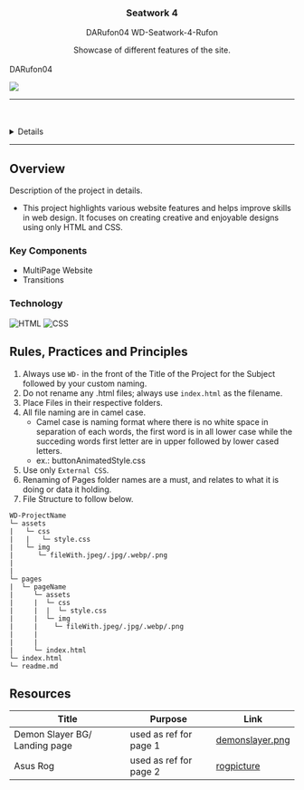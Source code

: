 <a name="readme-top">

<br/>

<br />
<div align="center">
<!-- TODO: Change Title to the name of the title of your Project -->
  <h3 align="center">Seatwork 4</h3>
  <p>DARufon04 WD-Seatwork-4-Rufon</p>
</div>
<!-- TODO: Make a short description -->
<div align="center">
  Showcase of different features of the site.
</div>

<br />

<!-- TODO: Change the zyx-0314 into your github username  --> DARufon04
<!-- TODO: Change the WD-Template-Project into the same name of your folder -->
![](https://visit-counter.vercel.app/counter.png?page=DARufon04/WD-SW4-Rufon)

---

<br />
<br />

<!-- TODO: If you want to add more layers for your readme -->
<details>
  <summary>Table of Contents</summary>
  <ol>
    <li>
      <a href="#overview">Overview</a>
      <ol>
        <li>
          <a href="#key-components">Key Components</a>
        </li>
        <li>
          <a href="#technology">Technology</a>
        </li>
      </ol>
    </li>
    <li>
      <a href="#rule,-practices-and-principles">Rules, Practices and Principles</a>
    </li>
    <li>
      <a href="#resources">Resources</a>
    </li>
  </ol>
</details>

---

## Overview

<!-- TODO: To be changed -->
<!-- The following are just sample -->
Description of the project in details.

- This project highlights various website features and helps
improve skills in web design. It focuses on creating creative and enjoyable designs using only HTML and CSS.

### Key Components
<!-- TODO: List of Key Components -->
<!-- The following are just sample -->
- MultiPage Website
- Transitions
### Technology
<!-- TODO: List of Technology Used -->
![HTML](https://img.shields.io/badge/HTML-E34F26?style=for-the-badge&logo=html5&logoColor=white)
![CSS](https://img.shields.io/badge/CSS-1572B6?style=for-the-badge&logo=css3&logoColor=white)

## Rules, Practices and Principles
1. Always use `WD-` in the front of the Title of the Project for the Subject followed by your custom naming.
2. Do not rename any .html files; always use `index.html` as the filename.
3. Place Files in their respective folders.
4. All file naming are in camel case.
   - Camel case is naming format where there is no white space in separation of each words, the first word is in all lower case while the succeding words first letter are in upper followed by lower cased letters.
   - ex.: buttonAnimatedStyle.css
5. Use only `External CSS`.
6. Renaming of Pages folder names are a must, and relates to what it is doing or data it holding.
7. File Structure to follow below.

```
WD-ProjectName
└─ assets
|   └─ css
|   |   └─ style.css
|   └─ img
|      └─ fileWith.jpeg/.jpg/.webp/.png
|   
|       
└─ pages
|  └─ pageName
|     └─ assets
|     |  └─ css
|     |  |  └─ style.css
|     |  └─ img
|     |    └─ fileWith.jpeg/.jpg/.webp/.png
|     |  
|     |  
|     └─ index.html
└─ index.html
└─ readme.md
```

## Resources

<!-- TODO: Add References -->
| Title | Purpose | Link |
|-|-|-|
| Demon Slayer BG/ Landing page | used as ref for page 1 | [demonslayer.png](https://i.redd.it/kq8ryp7jww191.png) |
|  Asus Rog | used as ref for page 2  | [rogpicture](https://id.pinterest.com/pin/272397477453581249/) |
